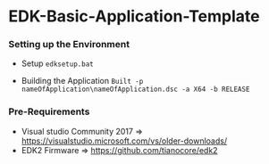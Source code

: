 # EDK-Basic-Application-Template

### Setting up the Environment

- Setup
`edksetup.bat`

- Building the Application
`Built -p nameOfApplication\nameOfApplication.dsc -a X64 -b RELEASE`

### Pre-Requirements
- Visual studio Community 2017 => https://visualstudio.microsoft.com/vs/older-downloads/
- EDK2 Firmware => https://github.com/tianocore/edk2
